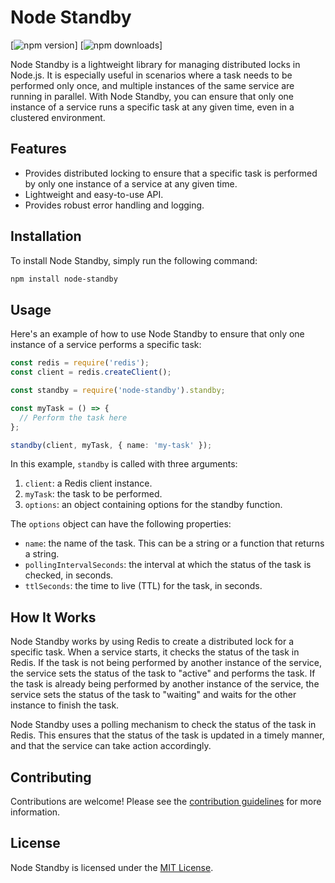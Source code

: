 # Node Standby

[![npm version](https://img.shields.io/npm/v/node-standby.svg)]
[![npm downloads](https://img.shields.io/npm/dm/node-standby.svg)]

Node Standby is a lightweight library for managing distributed locks in Node.js. It is especially useful in scenarios where a task needs to be performed only once, and multiple instances of the same service are running in parallel. With Node Standby, you can ensure that only one instance of a service runs a specific task at any given time, even in a clustered environment.

## Features

- Provides distributed locking to ensure that a specific task is performed by only one instance of a service at any given time.
- Lightweight and easy-to-use API.
- Provides robust error handling and logging.

## Installation

To install Node Standby, simply run the following command:

```sh
npm install node-standby
```

## Usage

Here's an example of how to use Node Standby to ensure that only one instance of a service performs a specific task:

```ts
const redis = require('redis');
const client = redis.createClient();

const standby = require('node-standby').standby;

const myTask = () => {
  // Perform the task here
};

standby(client, myTask, { name: 'my-task' });
```

In this example, `standby` is called with three arguments:

1. `client`: a Redis client instance.
2. `myTask`: the task to be performed.
3. `options`: an object containing options for the standby function.

The `options` object can have the following properties:

- `name`: the name of the task. This can be a string or a function that returns a string.
- `pollingIntervalSeconds`: the interval at which the status of the task is checked, in seconds.
- `ttlSeconds`: the time to live (TTL) for the task, in seconds.

## How It Works

Node Standby works by using Redis to create a distributed lock for a specific task. When a service starts, it checks the status of the task in Redis. If the task is not being performed by another instance of the service, the service sets the status of the task to "active" and performs the task. If the task is already being performed by another instance of the service, the service sets the status of the task to "waiting" and waits for the other instance to finish the task.

Node Standby uses a polling mechanism to check the status of the task in Redis. This ensures that the status of the task is updated in a timely manner, and that the service can take action accordingly.

## Contributing

Contributions are welcome! Please see the [contribution guidelines](CONTRIBUTING.md) for more information.

## License

Node Standby is licensed under the [MIT License](LICENSE).